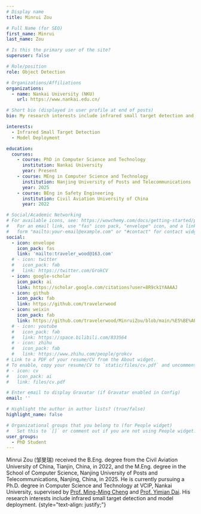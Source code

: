 ```yaml
---
# Display name
title: Minrui Zou

# Full Name (for SEO)
first_name: Minrui
last_name: Zou

# Is this the primary user of the site?
superuser: false

# Role/position
role: Object Detection

# Organizations/Affiliations
organizations:
  - name: Nankai University (NKU)
    url: https://www.nankai.edu.cn/

# Short bio (displayed in user profile at end of posts)
bio: My research interests include infrared small target detection and model deployment.

interests:
  - Infrared Small Target Detection
  - Model Deployment

education:
  courses:
    - course: PhD in Computer Science and Technology
      institution: Nankai University
      year: Present
    - course: MEng in Computer Science and Technology
      institution: Nanjing University of Posts and Telecommunications
      year: 2025
    - course: BEng in Safety Engineering
      institution: Civil Aviation University of China
      year: 2022

# Social/Academic Networking
# For available icons, see: https://wowchemy.com/docs/getting-started/page-builder/#icons
#   For an email link, use "fas" icon pack, "envelope" icon, and a link in the
#   form "mailto:your-email@example.com" or "#contact" for contact widget.
social:
  - icon: envelope
    icon_pack: fas
    link: 'mailto:traveler_wood@163.com'
  # - icon: twitter
  #   icon_pack: fab
  #   link: https://twitter.com/GrokCV
  - icon: google-scholar
    icon_pack: ai
    link: https://scholar.google.com/citations?user=8R9ck1YAAAAJ
  - icon: github
    icon_pack: fab
    link: https://github.com/travelerwood
  - icon: weixin
    icon_pack: fab
    link: https://github.com/travelerwood/MinruiZou/blob/main/%E5%BE%AE%E4%BF%A1%E5%9B%BE%E7%89%87_20240626165903.jpg
  # - icon: youtube
  #   icon_pack: fab
  #   link: https://space.bilibili.com/833564
  # - icon: zhihu
  #   icon_pack: fab
  #   link: https://www.zhihu.com/people/grokcv
# Link to a PDF of your resume/CV from the About widget.
# To enable, copy your resume/CV to `static/files/cv.pdf` and uncomment the lines below.
# - icon: cv
#   icon_pack: ai
#   link: files/cv.pdf

# Enter email to display Gravatar (if Gravatar enabled in Config)
email: ''

# Highlight the author in author lists? (true/false)
highlight_name: false

# Organizational groups that you belong to (for People widget)
#   Set this to `[]` or comment out if you are not using People widget.
user_groups:
  - PhD Student
---
```


Minrui Zou (邹旻瑞) received the B.Eng. degree from the Civil Aviation University of China, Tianjin, China, in 2022, and the M.Eng. degree in the School of Computer Science, Nanjing University of Posts and Telecommunications, Nanjing, China, in 2025. He is currently pursuing a Ph.D. degree in Computer Science and Technology at VCIP, Nankai University, supervised by [Prof. Ming-Ming Cheng](https://mmcheng.net/cmm/) and  [Prof. Yimian Dai](https://grokcv.ai/). His research interests include infrared small target detection and model deployment.
{style="text-align: justify;"}

